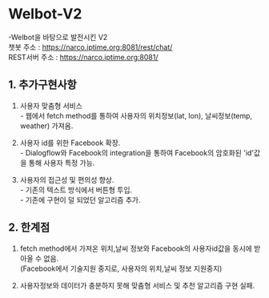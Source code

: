 # Welbot-V2
-Welbot을 바탕으로 발전시킨 V2<br>
챗봇 주소 : https://narco.iptime.org:8081/rest/chat/ <br>
REST서버 주소 : https://narco.iptime.org:8081/ <br>

## 1. 추가구현사항
  1) 사용자 맞춤형 서비스<br>
    - 웹에서 fetch method를 통하여 사용자의 위치정보(lat, lon), 날씨정보(temp, weather) 가져옴.

  2) 사용자 id를 위한 Facebook 확장.<br>
    - Dialogflow와 Facebook의 integration을 통하여 Facebook의 암호화된 'id'값을 통해 사용자 특정 가능.

  3) 사용자의 접근성 및 편의성 향상.<br>
    - 기존의 텍스트 방식에서 버튼형 투입.<br>
    - 기존에 구현이 덜 되었던 알고리즘 추가.


## 2. 한계점
  1) fetch method에서 가져온 위치,날씨 정보와 Facebook의 사용자id값을 동시에 받아올 수 없음.<br>
    (Facebook에서 기술지원 중지로, 사용자의 위치,날씨 정보 지원중지)

  2) 사용자정보와 데이터가 충분하지 못해 맞춤형 서비스 및 추천 알고리즘 구현 실패.
